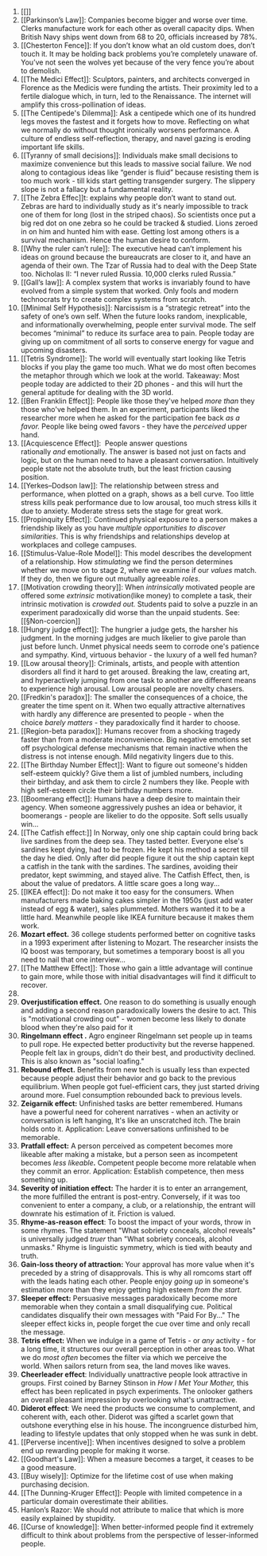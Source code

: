 1. [[]]
2. [[Parkinson’s Law]]: Companies become bigger and worse over time. Clerks manufacture work for each other as overall capacity dips. When British Navy ships went down from 68 to 20, officials increased by 78%. 
3. [[Chesterton Fence]]: If you don’t know what an old custom does, don’t touch it. It may be holding back problems you’re completely unaware of. You’ve not seen the wolves yet because of the very fence you’re about to demolish. 
4. [[The Medici Effect]]: Sculptors, painters, and architects converged in Florence as the Medicis were funding the artists. Their proximity led to a fertile dialogue which, in turn, led to the Renaissance. The internet will amplify this cross-pollination of ideas. 
5. [[The Centipede's Dilemma]]: Ask a centipede which one of its hundred legs moves the fastest and it forgets how to move. Reflecting on what we normally do without thought ironically worsens performance. A culture of endless self-reflection, therapy, and navel gazing is eroding important life skills. 
6. [[Tyranny of small decisions]]: Individuals make small decisions to maximize convenience but this leads to massive social failure. We nod along to contagious ideas like “gender is fluid” because resisting them is too much work - till kids start getting transgender surgery. The slippery slope is not a fallacy but a fundamental reality. 
7. [[The Zebra Effec]]t: explains why people don’t want to stand out. Zebras are hard to individually study as it's nearly impossible to track one of them for long (lost in the striped chaos). So scientists once put a big red dot on one zebra so he could be tracked & studied. Lions zeroed in on him and hunted him with ease. Getting lost among others is a survival mechanism. Hence the human desire to conform. 
8. [[Why the ruler can’t rule]]: The executive head can’t implement his ideas on ground because the bureaucrats are closer to it, and have an agenda of their own. The Tzar of Russia had to deal with the Deep State too. Nicholas II: “I never ruled Russia. 10,000 clerks ruled Russia.” 
9. [[Gall’s law]]: A complex system that works is invariably found to have evolved from a simple system that worked. Only fools and modern technocrats try to create complex systems from scratch. 
10. [[Minimal Self Hypothesis]]: Narcissism is a “strategic retreat” into the safety of one’s own self. When the future looks random, inexplicable, and informationally overwhelming, people enter survival mode. The self becomes “minimal” to reduce its surface area to pain. People today are giving up on commitment of all sorts to conserve energy for vague and upcoming disasters. 
11. [[Tetris Syndrome]]: The world will eventually start looking like Tetris blocks if you play the game too much. What we do most often becomes the metaphor through which we look at the world. Takeaway: Most people today are addicted to their 2D phones - and this will hurt the general aptitude for dealing with the 3D world.
12. [[Ben Franklin Effect]]: People like those they've helped _more than_ they those who've helped them. In an experiment, participants liked the researcher more when he asked for the participation fee back _as a favor._ People like being owed favors - they have the _perceived_ upper hand.
13. [[Acquiescence Effect]]:  People answer questions rationally _and_ emotionally. The answer is based not just on facts and logic, but on the human need to have a pleasant conversation. Intuitively people state not the absolute truth, but the least friction causing position.
14. [[Yerkes–Dodson law]]: The relationship between stress and performance, when plotted on a graph, shows as a bell curve. Too little stress kills peak performance due to low arousal, too much stress kills it due to anxiety. Moderate stress sets the stage for great work.
15. [[Propinquity Effect]]: Continued physical exposure to a person makes a friendship likely as you have _multiple opportunities to discover similarities_. This is why friendships and relationships develop at workplaces and college campuses.
16. [[Stimulus-Value-Role Model]]: This model describes the development of a relationship. How _stimulating_ we find the person determines whether we move on to stage 2, where we examine if our _values_ match. If they do, then we figure out mutually agreeable _roles_.
17. [[Motivation crowding theory]]: When _intrinsically_ motivated people are offered some _extrinsic_ motivation(like money) to complete a task, their intrinsic motivation is _crowded out._ Students paid to solve a puzzle in an experiment paradoxically did worse than the unpaid students. See: [[§Non-coercion]]
18. [[Hungry judge effect]]: The hungrier a judge gets, the harsher his judgment. In the morning judges are much likelier to give parole than just before lunch. Unmet physical needs seem to corrode one's patience and sympathy. Kind, virtuous behavior - the luxury of a well fed human?
19. [[Low arousal theory]]: Criminals, artists, and people with attention disorders all find it hard to get aroused. Breaking the law, creating art, and hyperactively jumping from one task to another are different means to experience high arousal. Low arousal people are novelty chasers.
20. [[Fredkin's paradox]]: The smaller the consequences of a choice, the greater the time spent on it. When two equally attractive alternatives with hardly any difference are presented to people - when the choice _barely matters_ - they paradoxically find it harder to choose.
21. [[Region-beta paradox]]: Humans recover from a shocking tragedy faster than from a moderate inconvenience. Big negative emotions set off psychological defense mechanisms that remain inactive when the distress is not intense enough. Mild negativity lingers due to this.
22. [[The Birthday Number Effect]]: Want to figure out someone's hidden self-esteem quickly? Give them a list of jumbled numbers, including their birthday, and ask them to circle 2 numbers they like. People with high self-esteem circle their birthday numbers more.
23. [[Boomerang effect]]: Humans have a deep desire to maintain their agency. When someone aggressively pushes an idea or behavior, it boomerangs - people are likelier to do the opposite. Soft sells usually win...
24. [[The Catfish effect:]] In Norway, only one ship captain could bring back live sardines from the deep sea. They tasted better. Everyone else's sardines kept dying, had to be frozen. He kept his method a secret till the day he died. Only after did people figure it out the ship captain kept a catfish in the tank with the sardines. The sardines, avoiding their predator, kept swimming, and stayed alive. The Catfish Effect, then, is about the value of predators. A little scare goes a long way...
25. [[IKEA effect]]: Do not make it too easy for the consumers. When manufacturers made baking cakes simpler in the 1950s (just add water instead of egg & water), sales plummeted. Mothers wanted it to be a little hard. Meanwhile people like IKEA furniture because it makes them work.
26. **Mozart effect.** 36 college students performed better on cognitive tasks in a 1993 experiment after listening to Mozart. The researcher insists the IQ boost was temporary, but sometimes a temporary boost is all you need to nail that one interview...
27. [[The Matthew Effect]]: Those who gain a little advantage will continue to gain more, while those with initial disadvantages will find it difficult to recover.
28. 
29. **Overjustification effect.** One reason to do something is usually enough and adding a second reason paradoxically lowers the desire to act. This is "motivational crowding out" - women become less likely to donate blood when they're also paid for it
30. **Ringelmann effect .** Agro engineer Ringelmann set people up in teams to pull rope. He expected better productivity but the reverse happened. People felt lax in groups, didn't do their best, and productivity declined. This is also known as "social loafing."
31. **Rebound effect.** Benefits from new tech is usually less than expected because people adjust their behavior and go back to the previous equilibrium. When people got fuel-efficient cars, they just started driving around more. Fuel consumption rebounded back to previous levels.
32. **Zeigarnik effect:** Unfinished tasks are better remembered. Humans have a powerful need for coherent narratives - when an activity or conversation is left hanging, It's like an unscratched itch. The brain holds onto it. Application: Leave conversations unfinished to be memorable.
33. **Pratfall effect:** A person perceived as competent becomes more likeable after making a mistake, but a person seen as incompetent becomes _less likeable_**_._** Competent people become more relatable when they commit an error. Application: Establish competence, then mess something up.
34. **Severity of initiation effect:** The harder it is to enter an arrangement, the more fulfilled the entrant is post-entry. Conversely, if it was too convenient to enter a company, a club, or a relationship, the entrant will downrate his estimation of it. Friction is valued.
35. **Rhyme-as-reason effect**: To boost the impact of your words, throw in some rhymes. The statement "What sobriety conceals, alcohol reveals" is universally judged _truer_ than "What sobriety conceals, alcohol unmasks." Rhyme is linguistic symmetry, which is tied with beauty and truth.
36. **Gain-loss theory of attraction:** Your approval has more value when it's preceded by a string of disapprovals. This is why all romcoms start off with the leads hating each other. People enjoy _going up_ in someone's estimation more than they enjoy getting high esteem _from the start._
37. **Sleeper effect:** Persuasive messages paradoxically become more memorable when they contain a small disqualifying cue. Political candidates disqualify their own messages with "Paid For By..." The sleeper effect kicks in, people forget the cue over time and only recall the message.
38. **Tetris effect:** When we indulge in a game of Tetris - or _any_ activity - for a long time, it structures our overall perception in other areas too. What we do _most often_ becomes the filter via which we perceive the world. When sailors return from sea, the land moves like waves.
39. **Cheerleader effect**: Individually unattractive people look attractive in groups. First coined by Barney Stinson in _How I Met Your Mother,_ this effect has been replicated in psych experiments. The onlooker gathers an overall pleasant impression by overlooking what's unattractive.
40. **Diderot effect**: We need the products we consume to complement, and coherent with, each other. Diderot was gifted a scarlet gown that outshone everything else in his house. The incongruence disturbed him, leading to lifestyle updates that only stopped when he was sunk in debt.
41. [[Perverse incentive]]: When incentives designed to solve a problem end up rewarding people for making it worse.
42. [[Goodhart's Law]]: When a measure becomes a target, it ceases to be a good measure.
43. [[Buy wisely]]: Optimize for the lifetime cost of use when making purchasing decision.
44. [[The Dunning-Kruger Effect]]: People with limited competence in a particular domain overestimate their abilities.
45. Hanlon’s Razor: We should not attribute to malice that which is more easily explained by stupidity.
46. [[Curse of knowledge]]: When better-informed people find it extremely difficult to think about problems from the perspective of lesser-informed people.